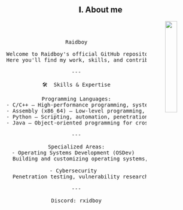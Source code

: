 <h2 align="center"> 𝐈. About me </h2>
<div align="center">
  <img src="https://external-content.duckduckgo.com/iu/?u=https%3A%2F%2Ftse1.explicit.bing.net%2Fth%3Fid%3DOIP.fd9qPo2qwUklvA2-cnkSygHaKd%26pid%3DApi&f=1&ipt=f630162a68155746e15b945d8218983397c366f6dca93a81176c7534c7596ae8&ipo=images" width="25%" align="right" />
  <br><br>

  <pre>
Raidboy

Welcome to Raidboy's official GitHub repository!  
Here you'll find my work, skills, and contributions in the fields of software development, operating systems, cybersecurity, and more.

---

🛠️  Skills & Expertise

Programming Languages:
- C/C++ – High-performance programming, systems-level development, and embedded systems.
- Assembly (x86_64) – Low-level programming, optimization, and reverse engineering.
- Python – Scripting, automation, penetration testing, and security tools.
- Java – Object-oriented programming for cross-platform applications and server-side development.

---

Specialized Areas:
- Operating Systems Development (OSDev)  
  Building and customizing operating systems, including low-level system programming and kernel development.

- Cybersecurity  
  Penetration testing, vulnerability research, secure coding, and ethical hacking to ensure software integrity and safety.

---

Discord: rxidboy
  </pre>
  
  <br><br>
  <br><br><br>
</div>
